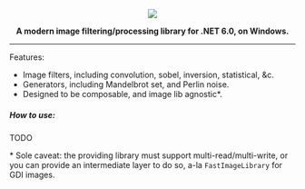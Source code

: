 
<p align="center">
  <img src="https://raw.githubusercontent.com/aauger/FilterDotNet/master/FilterDotNet.png">
</p>
  
<p align="center" style="font-weight:bold">A modern image filtering/processing library for .NET 6.0, on Windows.<p>

----

Features:
- Image filters, including convolution, sobel, inversion, statistical, &c.
- Generators, including Mandelbrot set, and Perlin noise.
- Designed to be composable, and image lib agnostic*.

##### How to use:

TODO



\* Sole caveat: the providing library must support multi-read/multi-write, or you can provide an intermediate layer to do so, a-la `FastImageLibrary` for GDI images.


